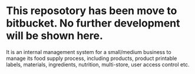# **This reposotory has been move to bitbucket. No further development will be shown here.**

<p>It is an internal management system for a small/medium business to manage its food supply process, including products, product printable labels, materials, ingredients, nutrition, multi-store, user access control etc. </p>
